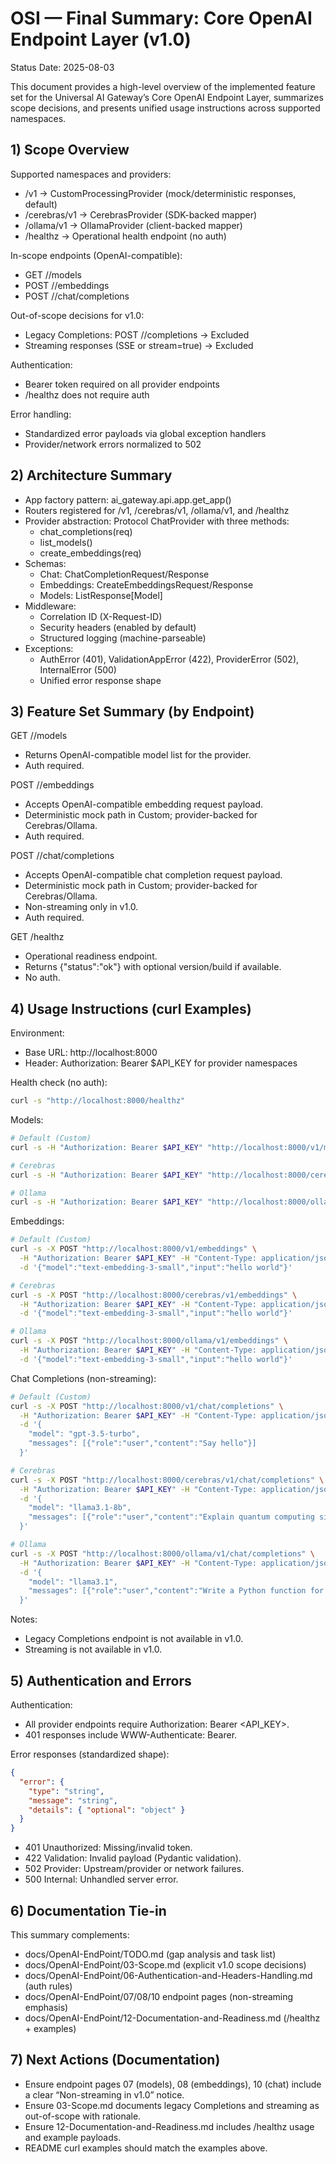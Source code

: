 # OSI — Final Summary: Core OpenAI Endpoint Layer (v1.0)

Status Date: 2025-08-03

This document provides a high-level overview of the implemented feature set for the Universal AI Gateway’s Core OpenAI Endpoint Layer, summarizes scope decisions, and presents unified usage instructions across supported namespaces.

## 1) Scope Overview

Supported namespaces and providers:
- /v1 → CustomProcessingProvider (mock/deterministic responses, default)
- /cerebras/v1 → CerebrasProvider (SDK-backed mapper)
- /ollama/v1 → OllamaProvider (client-backed mapper)
- /healthz → Operational health endpoint (no auth)

In-scope endpoints (OpenAI-compatible):
- GET /<namespace>/models
- POST /<namespace>/embeddings
- POST /<namespace>/chat/completions

Out-of-scope decisions for v1.0:
- Legacy Completions: POST /<namespace>/completions → Excluded
- Streaming responses (SSE or stream=true) → Excluded

Authentication:
- Bearer token required on all provider endpoints
- /healthz does not require auth

Error handling:
- Standardized error payloads via global exception handlers
- Provider/network errors normalized to 502

## 2) Architecture Summary

- App factory pattern: ai_gateway.api.app.get_app()
- Routers registered for /v1, /cerebras/v1, /ollama/v1, and /healthz
- Provider abstraction: Protocol ChatProvider with three methods:
  - chat_completions(req)
  - list_models()
  - create_embeddings(req)
- Schemas:
  - Chat: ChatCompletionRequest/Response
  - Embeddings: CreateEmbeddingsRequest/Response
  - Models: ListResponse[Model]
- Middleware:
  - Correlation ID (X-Request-ID)
  - Security headers (enabled by default)
  - Structured logging (machine-parseable)
- Exceptions:
  - AuthError (401), ValidationAppError (422), ProviderError (502), InternalError (500)
  - Unified error response shape

## 3) Feature Set Summary (by Endpoint)

GET /<namespace>/models
- Returns OpenAI-compatible model list for the provider.
- Auth required.

POST /<namespace>/embeddings
- Accepts OpenAI-compatible embedding request payload.
- Deterministic mock path in Custom; provider-backed for Cerebras/Ollama.
- Auth required.

POST /<namespace>/chat/completions
- Accepts OpenAI-compatible chat completion request payload.
- Deterministic mock path in Custom; provider-backed for Cerebras/Ollama.
- Non-streaming only in v1.0.
- Auth required.

GET /healthz
- Operational readiness endpoint.
- Returns {"status":"ok"} with optional version/build if available.
- No auth.

## 4) Usage Instructions (curl Examples)

Environment:
- Base URL: http://localhost:8000
- Header: Authorization: Bearer $API_KEY for provider namespaces

Health check (no auth):
```bash
curl -s "http://localhost:8000/healthz"
```

Models:
```bash
# Default (Custom)
curl -s -H "Authorization: Bearer $API_KEY" "http://localhost:8000/v1/models"

# Cerebras
curl -s -H "Authorization: Bearer $API_KEY" "http://localhost:8000/cerebras/v1/models"

# Ollama
curl -s -H "Authorization: Bearer $API_KEY" "http://localhost:8000/ollama/v1/models"
```

Embeddings:
```bash
# Default (Custom)
curl -s -X POST "http://localhost:8000/v1/embeddings" \
  -H "Authorization: Bearer $API_KEY" -H "Content-Type: application/json" \
  -d '{"model":"text-embedding-3-small","input":"hello world"}'

# Cerebras
curl -s -X POST "http://localhost:8000/cerebras/v1/embeddings" \
  -H "Authorization: Bearer $API_KEY" -H "Content-Type: application/json" \
  -d '{"model":"text-embedding-3-small","input":"hello world"}'

# Ollama
curl -s -X POST "http://localhost:8000/ollama/v1/embeddings" \
  -H "Authorization: Bearer $API_KEY" -H "Content-Type: application/json" \
  -d '{"model":"text-embedding-3-small","input":"hello world"}'
```

Chat Completions (non-streaming):
```bash
# Default (Custom)
curl -s -X POST "http://localhost:8000/v1/chat/completions" \
  -H "Authorization: Bearer $API_KEY" -H "Content-Type: application/json" \
  -d '{
    "model": "gpt-3.5-turbo",
    "messages": [{"role":"user","content":"Say hello"}]
  }'

# Cerebras
curl -s -X POST "http://localhost:8000/cerebras/v1/chat/completions" \
  -H "Authorization: Bearer $API_KEY" -H "Content-Type: application/json" \
  -d '{
    "model": "llama3.1-8b",
    "messages": [{"role":"user","content":"Explain quantum computing simply"}]
  }'

# Ollama
curl -s -X POST "http://localhost:8000/ollama/v1/chat/completions" \
  -H "Authorization: Bearer $API_KEY" -H "Content-Type: application/json" \
  -d '{
    "model": "llama3.1",
    "messages": [{"role":"user","content":"Write a Python function for Fibonacci"}]
  }'
```

Notes:
- Legacy Completions endpoint is not available in v1.0.
- Streaming is not available in v1.0.

## 5) Authentication and Errors

Authentication:
- All provider endpoints require Authorization: Bearer <API_KEY>.
- 401 responses include WWW-Authenticate: Bearer.

Error responses (standardized shape):
```json
{
  "error": {
    "type": "string",
    "message": "string",
    "details": { "optional": "object" }
  }
}
```
- 401 Unauthorized: Missing/invalid token.
- 422 Validation: Invalid payload (Pydantic validation).
- 502 Provider: Upstream/provider or network failures.
- 500 Internal: Unhandled server error.

## 6) Documentation Tie-in

This summary complements:
- docs/OpenAI-EndPoint/TODO.md (gap analysis and task list)
- docs/OpenAI-EndPoint/03-Scope.md (explicit v1.0 scope decisions)
- docs/OpenAI-EndPoint/06-Authentication-and-Headers-Handling.md (auth rules)
- docs/OpenAI-EndPoint/07/08/10 endpoint pages (non-streaming emphasis)
- docs/OpenAI-EndPoint/12-Documentation-and-Readiness.md (/healthz + examples)

## 7) Next Actions (Documentation)

- Ensure endpoint pages 07 (models), 08 (embeddings), 10 (chat) include a clear “Non-streaming in v1.0” notice.
- Ensure 03-Scope.md documents legacy Completions and streaming as out-of-scope with rationale.
- Ensure 12-Documentation-and-Readiness.md includes /healthz usage and example payloads.
- README curl examples should match the examples above.
